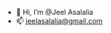 - 👋 Hi, I’m @Jeel Asalalia
- 📫 jeelasalalia@gmail.com

<!---
jeel0/jeel0 is a ✨ special ✨ repository because its `README.md` (this file) appears on your GitHub profile.
You can click the Preview link to take a look at your changes.
--->
